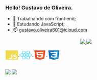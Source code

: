 ### Hello! Gustavo de Oliveira.

- 🔭 Trabalhando com front end;
- 🌱 Estudando JavaScript;
- 📫 gustavo.oliveira601@icloud.com

<div align="center">
  <a href="https://github.com/Gust-Oliveira">
  <img height="180em" src="https://github-readme-stats.vercel.app/api?username=gust-oliveira&show_icons=true&theme=cobalt&include_all_commits=true&count_private=true"/>
  <img height="180em" src="https://github-readme-stats.vercel.app/api/top-langs/?username=gust-oliveira&layout=compact&langs_count=7&theme=cobalt"/>
</div>
  <div style="display: inline_block"><br>
  <img align="center" alt="Rafa-Js" height="30" width="40" src="https://raw.githubusercontent.com/devicons/devicon/master/icons/javascript/javascript-plain.svg">
  <img align="center" alt="Rafa-React" height="30" width="40" src="https://raw.githubusercontent.com/devicons/devicon/master/icons/react/react-original.svg">
  <img align="center" alt="Rafa-HTML" height="30" width="40" src="https://raw.githubusercontent.com/devicons/devicon/master/icons/html5/html5-original.svg">
  <img align="center" alt="Rafa-CSS" height="30" width="40" src="https://raw.githubusercontent.com/devicons/devicon/master/icons/css3/css3-original.svg">
  
</div>
  
  ##
 
  <a href = "mailto:gustavo.oliveira601@icloud.com"><img src="https://img.shields.io/badge/-Icloud-%23333?style=for-the-badge&logo=icloud&logoColor=blue" target="_blank"></a>
  <a href="https://instagram.com/gustavo_sp30" target="_blank"><img src="https://img.shields.io/badge/-Instagram-%23E4405F?style=for-the-badge&logo=instagram&logoColor=white" target="_blank"></a>
 
 
